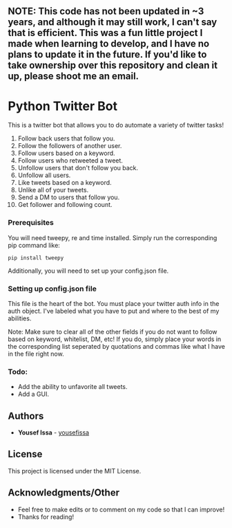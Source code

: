 ## NOTE: This code has not been updated in ~3 years, and although it may still work, I can't say that is efficient. This was a fun little project I made when learning to develop, and I have no plans to update it in the future. If you'd like to take ownership over this repository and clean it up, please shoot me an email. 


# Python Twitter Bot

This is a twitter bot that allows you to do automate a variety of twitter tasks!


1. Follow back users that follow you. 
2. Follow the followers of another user. 
3. Follow users based on a keyword. 
4. Follow users who retweeted a tweet.
5. Unfollow users that don't follow you back. 
6. Unfollow all users. 
7. Like tweets based on a keyword. 
8. Unlike all of your tweets.
9. Send a DM to users that follow you. 
10. Get follower and following count.

### Prerequisites
You will need tweepy, re and time installed. Simply run the corresponding pip command like: 

`pip install tweepy`

Additionally, you will need to set up your config.json file.

### Setting up config.json file

This file is the heart of the bot. You must place your twitter auth info in the auth object. I've labeled what you have to put and where to the best of my abilities. 

Note: Make sure to clear all of the other fields if you do not want to follow based on keyword, whitelist, DM, etc! If you do, simply place your words in the corresponding list seperated by quotations and commas like what I have in the file right now.

### Todo:

* Add the ability to unfavorite all tweets.
* Add a GUI.

## Authors

* **Yousef Issa** - [yousefissa](https://github.com/yousefissa)

## License

This project is licensed under the MIT License.

## Acknowledgments/Other

* Feel free to make edits or to comment on my code so that I can improve!
* Thanks for reading!
